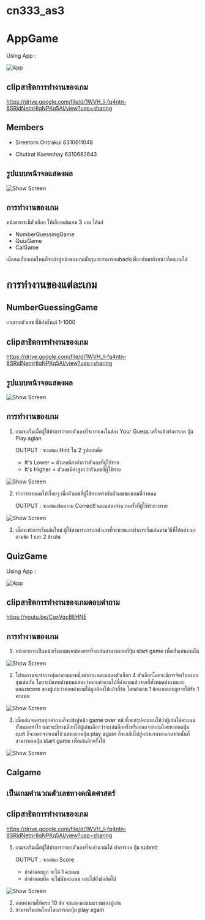 # cn333_as3
# AppGame

Using App :

 ![App](NumberGuessingGame/app/src/main/res/drawable/cap3.jpg)

## clipสาธิตการทำงานของเกม
https://drive.google.com/file/d/1WVH_I-fq4ntn-8SRidNetnHlqNPKq5Al/view?usp=sharing

## Members

* Sireetorn Ontrakul 6310611048

* Chutirat Kaewchay 6310682643

## รูปแบบหน้าจอแสดงผล

  ![Show Screen](NumberGuessingGame/app/src/main/res/drawable/screen.png)

## การทำงานของเกม
หน้าแรกจะมีตัวเลือก ให้เลือกเล่นเกม 3 เกม ได้แก่
+ NumberGuessingGame
+ QuizGame
+ CalGame

เมื่อกดเลือกเกมไหนก็จะเข้าสู่หน้าของเกมนั้นๆและสามารกดbackเพื่อกลับมายังหน้าเลือกเกมได้ 

# การทำงานของแต่ละเกม
## NumberGuessingGame

เกมทายตัวเลข ที่มีค่าตั้งแต่ 1-1000

## clipสาธิตการทำงานของเกม
https://drive.google.com/file/d/1WVH_I-fq4ntn-8SRidNetnHlqNPKq5Al/view?usp=sharing

## รูปแบบหน้าจอแสดงผล

  ![Show Screen](NumberGuessingGame/app/src/main/res/drawable/screen.png)

## การทำงานของเกม

1. เกมจะเริ่มเมื่อผู้ใช้ทำการกรอกตัวเลขที่จะทายลงในช่อง Your Guess เสร็จแล้วทำการกด ปุ่ม Play agian 

   OUTPUT : จะแสดง Hint ใน 2 รูปแบบคือ 
    + It's Lower = ตัวเลขมีค่าต่ำกว่าตัวเลขที่ผู้ใช้ทาย
    + It's Higher = ตัวเลขมีค่าสูงกว่าตัวเลขที่ผู้ใช้ทาย

  ![Show Screen](NumberGuessingGame/app/src/main/res/drawable/cap1.png)

2. ทำการทายเลขไปเรื่อยๆ เมื่อตัวเลขที่ผู้ใช้ทายตรงกับตัวเลขของเกมที่กำหนด 

   OUTPUT : จะแสดงข้อความ Correct! และแสดงจำนวนครั้งที่ผู้ใช้ทำการทาย
  
  ![Show Screen](NumberGuessingGame/app/src/main/res/drawable/cap2.png)
  
3. เมื่อจะทำการเริ่มเล่นใหม่ ผู้ใช้สามารถกรอกตัวเลขที่จะทายและทำการเริ่มเล่นตามวิธีที่ได้กล่าวมาตามข้อ 1 และ 2 ข้างต้น

## QuizGame

Using App :

 ![App](MyQuizApp/app/src/main/res/drawable/cap3.jpg)

## clipสาธิตการทำงานของเกมตอบคำถาม
https://youtu.be/CgxVgcBEHNE

## การทำงานของเกม

1. หน้าแรกจะเป็นหน้าเริ่มเกมหากต้องการที่จะเล่นสามารถกดที่ปุ่ม start game เพื่อเริ่มเล่นเกมได้
  
  ![Show Screen](MyQuizApp/app/src/main/res/drawable/home.png)

2. โปรแกรมจะทำการสุ่มคําถามมาหนึ่งคําถาม และแสดงตัวเลือก 4 ตัวเลือกโดยจะมีการจัดเรียงแบบสุ่มเช่นกัน โดยจะมีแทบด้านบนแสดงว่าตอบคำถามไปกี่คำถามแล้วจากกี่ทั้งหมดคำถามและแสดงscore ของผู้เล่นว่าตอบคำถามได้ถูกต้องไปแล้วกี่ข้อ โดยคำถาม 1 ข้อหากตอบถูกจะได้รับ 1 คะแนน

  ![Show Screen](MyQuizApp/app/src/main/res/drawable/q1.png)
  
3. เมื่อเล่นจนครบทุกคำถามก็จะเข้าสู่หน้า game over หน้านี้จะสรุปคะแนนให้ว่าผู้เล่นได้คะแนนทั้งหมดเท่าไร และจะมีทางเลือกให้ผู้เล่นเลือกว่าจะเล่นอีกครั้งหรือออกจากเกมโดยหากกดปุ่ม quit ก็จะออกจากเกมไป แต่หากกดปุ่ม play again ก็จะกลับไปสู่หน้าแรกของเกมจากนั้นก็สามารถกดปุ่ม start game เพื่อเล่นอีกครั้งได้ 

  ![Show Screen](MyQuizApp/app/src/main/res/drawable/over.png)

## Calgame
## เป็นเกมคำนวณตัวเลขทางคณิตศาสตร์

## clipสาธิตการทำงานของเกม
https://drive.google.com/file/d/1WVH_I-fq4ntn-8SRidNetnHlqNPKq5Al/view?usp=sharing


1. เกมจะเริ่มเมื่อผู้ใช้ทำการกรอกตัวเลขที่จะคำนวณได้ ทำการกด ปุ่ม submit

   OUTPUT : จะแสดง Score
   + ถ้าคำตอบถูก จะได้ 1 คะแนน
   + ถ้าคำตอบผิด จะไม่นับคะแนน และไปยังข้อถัดไป
   

  ![Show Screen](NumberGuessingGame/app/src/main/res/drawable/cap1.png)

2. ตอบคำถามให้ครบ 10 ข้อ จะแสดงคะแนนรวมของผู้เล่น
3. สามารเริ่มเล่นใหม่โดยการกดปุ่ม play again


